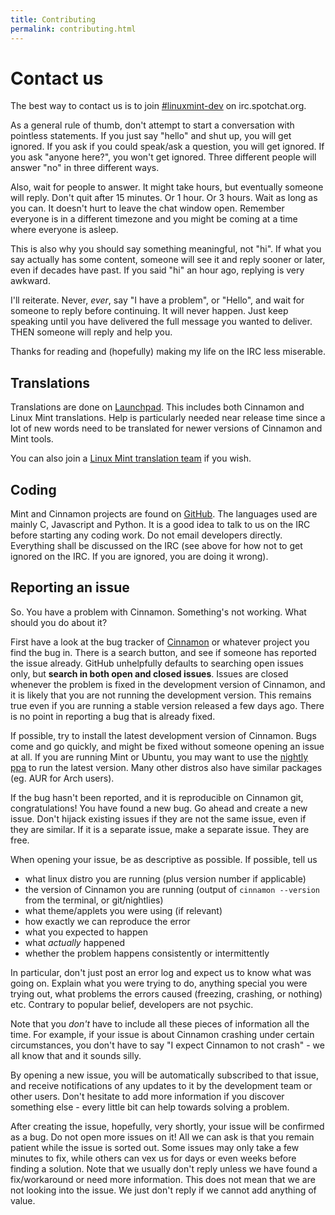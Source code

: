 ```yaml
---
title: Contributing
permalink: contributing.html
---
```

# Contact us

The best way to contact us is to join <a href="irc://irc.spotchat.org/linuxmint-dev">#linuxmint-dev</a> on irc.spotchat.org.

As a general rule of thumb, don't attempt to start a conversation with pointless statements. If you just say "hello" and shut up, you will get ignored. If you ask if you could speak/ask a question, you will get ignored. If you ask "anyone here?", you won't get ignored. Three different people will answer "no" in three different ways.

Also, wait for people to answer. It might take hours, but eventually someone will reply. Don't quit after 15 minutes. Or 1 hour. Or 3 hours. Wait as long as you can. It doesn't hurt to leave the chat window open. Remember everyone is in a different timezone and you might be coming at a time where everyone is asleep.

This is also why you should say something meaningful, not "hi". If what you say actually has some content, someone will see it and reply sooner or later, even if decades have past. If you said "hi" an hour ago, replying is very awkward.

I'll reiterate. Never, <em>ever</em>, say "I have a problem", or "Hello", and wait for someone to reply before continuing. It will never happen. Just keep speaking until you have delivered the full message you wanted to deliver. THEN someone will reply and help you.

Thanks for reading and (hopefully) making my life on the IRC less miserable.

## Translations
Translations are done on <a href="https://translations.launchpad.net/linuxmint/latest/+templates">Launchpad</a>. This includes both Cinnamon and Linux Mint translations. Help is particularly needed near release time since a lot of new words need to be translated for newer versions of Cinnamon and Mint tools.

You can also join a <a href="https://translations.launchpad.net/+groups/linux-mint">Linux Mint translation team</a> if you wish.

## Coding
Mint and Cinnamon projects are found on <a href="https://github.com/linuxmint/">GitHub</a>. The languages used are mainly C, Javascript and Python. It is a good idea to talk to us on the IRC before starting any coding work. Do not email developers directly. Everything shall be discussed on the IRC (see above for how not to get ignored on the IRC. If you are ignored, you are doing it wrong).

## Reporting an issue
So. You have a problem with Cinnamon. Something's not working. What should you do about it?

First have a look at the bug tracker of <a href="https://github.com/linuxmint/Cinnamon/issues">Cinnamon</a> or whatever project you find the bug in. There is a search button, and see if someone has reported the issue already. GitHub unhelpfully defaults to searching open issues only, but <strong>search in both open and closed issues</strong>. Issues are closed whenever the problem is fixed in the development version of Cinnamon, and it is likely that you are not running the development version. This remains true even if you are running a stable version released a few days ago. There is no point in reporting a bug that is already fixed.

If possible, try to install the latest development version of Cinnamon. Bugs come and go quickly, and might be fixed without someone opening an issue at all. If you are running Mint or Ubuntu, you may want to use the <a href="https://launchpad.net/~gwendal-lebihan-dev/+archive/ubuntu/cinnamon-nightly">nightly ppa</a> to run the latest version. Many other distros also have similar packages (eg. AUR for Arch users).

If the bug hasn't been reported, and it is reproducible on Cinnamon git, congratulations! You have found a new bug. Go ahead and create a new issue. Don't hijack existing issues if they are not the same issue, even if they are similar. If it is a separate issue, make a separate issue. They are free.

When opening your issue, be as descriptive as possible. If possible, tell us

- what linux distro you are running (plus version number if applicable)
- the version of Cinnamon you are running (output of `cinnamon --version` from the terminal, or git/nightlies)
- what theme/applets you were using (if relevant)
- how exactly we can reproduce the error
- what you expected to happen
- what <em>actually</em> happened
- whether the problem happens consistently or intermittently

In particular, don't just post an error log and expect us to know what was going on. Explain what you were trying to do, anything special you were trying out, what problems the errors caused (freezing, crashing, or nothing) etc. Contrary to popular belief, developers are not psychic.

Note that you <em>don't</em> have to include all these pieces of information all the time. For example, if your issue is about Cinnamon crashing under certain circumstances, you don't have to say "I expect Cinnamon to not crash" - we all know that and it sounds silly.

By opening a new issue, you will be automatically subscribed to that issue, and receive notifications of any updates to it by the development team or other users. Don't hesitate to add more information if you discover something else - every little bit can help towards solving a problem.

After creating the issue, hopefully, very shortly, your issue will be confirmed as a bug. Do not open more issues on it! All we can ask is that you remain patient while the issue is sorted out. Some issues may only take a few minutes to fix, while others can vex us for days or even weeks before finding a solution. Note that we usually don't reply unless we have found a fix/workaround or need more information. This does not mean that we are not looking into the issue. We just don't reply if we cannot add anything of value.